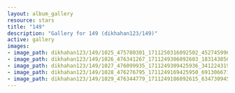 ```yaml
---
layout: album_gallery
resource: stars
title: "149"
description: "Gallery for 149 (dikhahan123/149)"
active: gallery
images:
- image_path: dikhahan123/149/1025_475780301_1711250316092502_4527459967186984976_n.jpg
- image_path: dikhahan123/149/1026_476341267_1711249306092603_1831438501191882517_n.jpg
- image_path: dikhahan123/149/1027_476099935_1711249309425936_3412243198682058438_n.jpg
- image_path: dikhahan123/149/1028_476276795_1711249169425950_6913066715438192987_n.jpg
- image_path: dikhahan123/149/1029_476344779_1711249186092615_6347309454887440786_n.jpg
---
```

